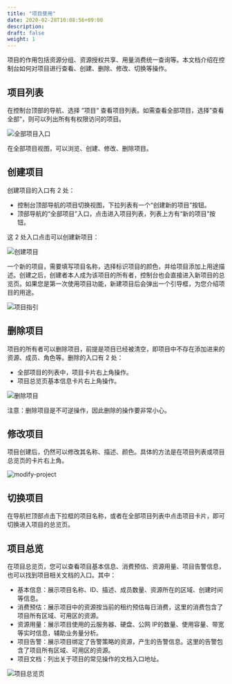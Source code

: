 ```yaml
---
title: "项目使用"
date: 2020-02-28T10:08:56+09:00
description:
draft: false
weight: 1
---
```


项目的作用包括资源分组、资源授权共享、用量消费统一查询等。本文档介绍在控制台如何对项目进行查看、创建、删除、修改、切换等操作。

## 项目列表

在控制台顶部的导航、选择 ”项目“ 查看项目列表。如需查看全部项目，选择”查看全部“，则可以列出所有有权限访问的项目。

![全部项目入口](../_images/all-project-entry.png)

在全部项目视图，可以浏览、创建、修改、删除项目。

## 创建项目

创建项目的入口有 2 处：

- 控制台顶部导航的项目切换视图，下拉列表有一个“创建新的项目”按钮。
- 顶部导航的“全部项目”入口，点击进入项目列表，列表上方有“新的项目”按钮。

这 2 处入口点击可以创建新项目：

![创建项目](../_images/create-project.png)

一个新的项目，需要填写项目名称，选择标识项目的颜色，并给项目添加上用途描述。创建之后，创建者本人成为该项目的所有者，控制台也会直接进入新项目的总览页。如果您是第一次使用项目功能，新建项目后会弹出一个引导框，为您介绍项目的用途。

![项目指引](../_images/project-introduce.png)

## 删除项目

项目的所有者可以删除项目，前提是项目已经被清空，即项目中不存在添加进来的资源、成员、角色等。删除的入口有 2 处：

- 全部项目的列表中，项目卡片右上角操作。
- 项目总览页基本信息卡片右上角操作。

![删除项目](../_images/delete-project.png)

注意：删除项目是不可逆操作，因此删除的操作要非常小心。

## 修改项目

项目创建后，仍然可以修改其名称、描述、颜色。具体的方法是在项目列表或项目总览页的卡片右上角。

![modify-project](../_images/modify-project.png)

## 切换项目

在导航栏顶部点击下拉框的项目名称，或者在全部项目列表中点击项目卡片，即可切换进入项目的总览页。

## 项目总览

在项目总览页，您可以查看项目基本信息、消费预估、资源用量、项目告警信息，也可以找到项目相关文档的入口。其中：

* 基本信息：展示项目名称、ID、描述、成员数量、资源所在的区域、创建时间等信息。
* 消费预估：展示项目中的资源按当前的租约预估每日消费，这里的消费包含了项目所有区域、可用区的资源。
* 资源用量：展示项目使用的云服务器、硬盘、公网 IP的数量、使用容量、带宽等实时信息，辅助业务量分析。
* 项目告警：展示项目绑定了告警策略的资源，产生的告警信息。这里的告警包含了项目所有区域、可用区的资源。
* 项目文档：列出关于项目的常见操作的文档入口地址。

![项目总览页](../_images/project-overview.png)
